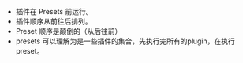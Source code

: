 + 插件在 Presets 前运行。
+ 插件顺序从前往后排列。
+ Preset 顺序是颠倒的（从后往前）
+ presets 可以理解为是一些插件的集合，先执行完所有的plugin，在执行preset。